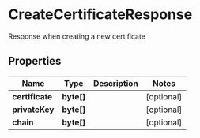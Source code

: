 

# CreateCertificateResponse

Response when creating a new certificate

## Properties

| Name | Type | Description | Notes |
|------------ | ------------- | ------------- | -------------|
|**certificate** | **byte[]** |  |  [optional] |
|**privateKey** | **byte[]** |  |  [optional] |
|**chain** | **byte[]** |  |  [optional] |




